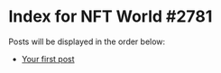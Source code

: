# Index for NFT World #2781
Posts will be displayed in the order below:

- [Your first post](./001-first.md)

